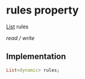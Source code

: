 


# rules property






[List](https://api.flutter.dev/flutter/dart-core/List-class.html) rules
  
_read / write_






## Implementation

```dart
List<dynamic> rules;


```







